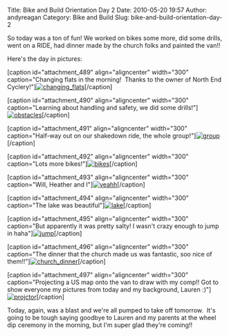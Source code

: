 Title: Bike and Build Orientation Day 2
Date: 2010-05-20 19:57
Author: andyreagan
Category: Bike and Build
Slug: bike-and-build-orientation-day-2

So today was a ton of fun! We worked on bikes some more, did some
drills, went on a RIDE, had dinner made by the church folks and painted
the van!!

Here's the day in pictures:

[caption id="attachment\_489" align="aligncenter" width="300"
caption="Changing flats in the morning!  Thanks to the owner of North
End
Cyclery!"][![](http://andyreagan.com/wp-content/uploads/2010/05/changing_flats-300x200.jpg "changing_flats")](http://andyreagan.com/wp-content/uploads/2010/05/changing_flats.jpg)[/caption]

[caption id="attachment\_490" align="aligncenter" width="300"
caption="Learning about handling and safety, we did some
drills!"][![](http://andyreagan.com/wp-content/uploads/2010/05/obstacles-300x200.jpg "obstacles")](http://andyreagan.com/wp-content/uploads/2010/05/obstacles.jpg)[/caption]

[caption id="attachment\_491" align="aligncenter" width="300"
caption="Half-way out on our shakedown ride, the whole
group!"][![](http://andyreagan.com/wp-content/uploads/2010/05/group-300x200.jpg "group")](http://andyreagan.com/wp-content/uploads/2010/05/group.jpg)[/caption]

[caption id="attachment\_492" align="aligncenter" width="300"
caption="Lots more
bikes!"][![](http://andyreagan.com/wp-content/uploads/2010/05/bikes-300x200.jpg "bikes")](http://andyreagan.com/wp-content/uploads/2010/05/bikes.jpg)[/caption]

[caption id="attachment\_493" align="aligncenter" width="300"
caption="Will, Heather and
I"][![](http://andyreagan.com/wp-content/uploads/2010/05/yeahh-300x200.jpg "yeahh")](http://andyreagan.com/wp-content/uploads/2010/05/yeahh.jpg)[/caption]

[caption id="attachment\_494" align="aligncenter" width="300"
caption="The lake was
beautiful"][![](http://andyreagan.com/wp-content/uploads/2010/05/lake-300x200.jpg "lake")](http://andyreagan.com/wp-content/uploads/2010/05/lake.jpg)[/caption]

[caption id="attachment\_495" align="aligncenter" width="300"
caption="But apparently it was pretty salty! I wasn't crazy enough to
jump in
haha"][![](http://andyreagan.com/wp-content/uploads/2010/05/jump-300x197.jpg "jump")](http://andyreagan.com/wp-content/uploads/2010/05/jump.jpg)[/caption]

[caption id="attachment\_496" align="aligncenter" width="300"
caption="The dinner that the church made us was fantastic, soo nice of
them!!"][![](http://andyreagan.com/wp-content/uploads/2010/05/church_dinner-300x200.jpg "church_dinner")](http://andyreagan.com/wp-content/uploads/2010/05/church_dinner.jpg)[/caption]

[caption id="attachment\_497" align="aligncenter" width="300"
caption="Projecting a US map onto the van to draw with my comp!! Got to
show everyone my pictures from today and my background, Lauren
:)"][![](http://andyreagan.com/wp-content/uploads/2010/05/projctor-300x200.jpg "projctor")](http://andyreagan.com/wp-content/uploads/2010/05/projctor.jpg)[/caption]

Today, again, was a blast and we're all pumped to take off tomorrow.
 It's going to be tough saying goodbye to Lauren and my parents at the
wheel dip ceremony in the morning, but I'm super glad they're coming!!
